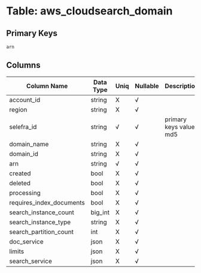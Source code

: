 # Table: aws_cloudsearch_domain

## Primary Keys 

```
arn
```


## Columns 

|  Column Name   |  Data Type  | Uniq | Nullable | Description | 
|  ----  | ----  | ----  | ----  | ---- | 
| account_id | string | X | √ |  | 
| region | string | X | √ |  | 
| selefra_id | string | √ | √ | primary keys value md5 | 
| domain_name | string | X | √ |  | 
| domain_id | string | X | √ |  | 
| arn | string | √ | √ |  | 
| created | bool | X | √ |  | 
| deleted | bool | X | √ |  | 
| processing | bool | X | √ |  | 
| requires_index_documents | bool | X | √ |  | 
| search_instance_count | big_int | X | √ |  | 
| search_instance_type | string | X | √ |  | 
| search_partition_count | int | X | √ |  | 
| doc_service | json | X | √ |  | 
| limits | json | X | √ |  | 
| search_service | json | X | √ |  | 


